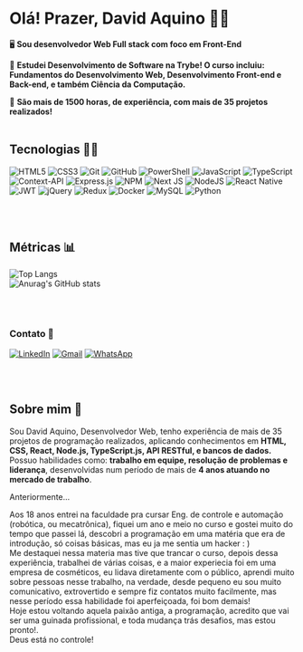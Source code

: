 # Olá! Prazer, David Aquino 🤝🏿

🖥️ **Sou desenvolvedor Web Full stack com foco em Front-End**

🎒 **Estudei Desenvolvimento de Software na Trybe! O curso incluiu: Fundamentos do Desenvolvimento Web, Desenvolvimento Front-end e Back-end, e também Ciência da Computação.** 
<br/>

🧠 **São mais de 1500 horas, de experiência, com mais de 35 projetos realizados!**
<br/>
<br/>

## Tecnologias 🥷🏿

![HTML5](https://img.shields.io/badge/html5-%23E34F26.svg?style=for-the-badge&logo=html5&logoColor=white)
![CSS3](https://img.shields.io/badge/css3-%231572B6.svg?style=for-the-badge&logo=css3&logoColor=white)
![Git](https://img.shields.io/badge/git-%23F05033.svg?style=for-the-badge&logo=git&logoColor=white)
![GitHub](https://img.shields.io/badge/github-%23121011.svg?style=for-the-badge&logo=github&logoColor=white)
![PowerShell](https://img.shields.io/badge/PowerShell-%235391FE.svg?style=for-the-badge&logo=powershell&logoColor=white)
![JavaScript](https://img.shields.io/badge/javascript-%23323330.svg?style=for-the-badge&logo=javascript&logoColor=%23F7DF1E)
![TypeScript](https://img.shields.io/badge/typescript-%23007ACC.svg?style=for-the-badge&logo=typescript&logoColor=white)
![Context-API](https://img.shields.io/badge/Context--Api-000000?style=for-the-badge&logo=react)
![Express.js](https://img.shields.io/badge/express.js-%23404d59.svg?style=for-the-badge&logo=express&logoColor=%2361DAFB)
![NPM](https://img.shields.io/badge/NPM-%23CB3837.svg?style=for-the-badge&logo=npm&logoColor=white)
![Next JS](https://img.shields.io/badge/Next-black?style=for-the-badge&logo=next.js&logoColor=white)
![NodeJS](https://img.shields.io/badge/node.js-6DA55F?style=for-the-badge&logo=node.js&logoColor=white)
	![React Native](https://img.shields.io/badge/react_native-%2320232a.svg?style=for-the-badge&logo=react&logoColor=%2361DAFB)
![JWT](https://img.shields.io/badge/JWT-black?style=for-the-badge&logo=JSON%20web%20tokens)
![jQuery](https://img.shields.io/badge/jquery-%230769AD.svg?style=for-the-badge&logo=jquery&logoColor=white)
![Redux](https://img.shields.io/badge/redux-%23593d88.svg?style=for-the-badge&logo=redux&logoColor=white)
![Docker](https://img.shields.io/badge/docker-%230db7ed.svg?style=for-the-badge&logo=docker&logoColor=white)
![MySQL](https://img.shields.io/badge/mysql-4479A1.svg?style=for-the-badge&logo=mysql&logoColor=white)
![Python](https://img.shields.io/badge/python-3670A0?style=for-the-badge&logo=python&logoColor=ffdd54)



<br/>
<br/>

## Métricas 📊



![Top Langs](https://github-readme-stats.vercel.app/api/top-langs/?username=dadaquino&layout=compact&theme=dark&locale=pt-br)
<br/>
![Anurag's GitHub stats](https://github-readme-stats.vercel.app/api?username=dadaquino&count_private=true&show_icons=true&theme=dark&locale=pt-br&include_all_commits=true)


<br/>
<br/>

### Contato 📩

[![LinkedIn](https://img.shields.io/badge/linkedin-%230077B5.svg?style=for-the-badge&logo=linkedin&logoColor=white)](https://www.linkedin.com/in/davidaquinodev/)
[![Gmail](https://img.shields.io/badge/Gmail-D14836?style=for-the-badge&logo=gmail&logoColor=white)](mailto:david.aquino.exeutivo@gmail.com)
[![WhatsApp](https://img.shields.io/badge/WhatsApp-25D366?style=for-the-badge&logo=whatsapp&logoColor=white)](https://wa.me/5571999517308)


<br/>
<br/>

## Sobre mim 🔑

Sou David Aquino, Desenvolvedor Web, tenho experiência de mais de 35 projetos de programação realizados, aplicando conhecimentos em **HTML, CSS, React, Node.js, TypeScript.js, API RESTful, e bancos de dados.** Possuo habilidades como: **trabalho em equipe, resolução de problemas e liderança**, desenvolvidas num período de mais de **4 anos atuando no mercado de trabalho**.

Anteriormente...

Aos 18 anos entrei na faculdade pra cursar Eng. de controle e automação (robótica, ou mecatrônica), fiquei um ano e meio no curso e gostei muito do tempo que passei lá, descobri a programação em uma matéria que era de introdução, só coisas básicas, mas eu ja me sentia um hacker : )
<br/>
Me destaquei nessa materia mas tive que trancar o curso, depois dessa experiência, trabalhei de várias coisas, e a maior experiecia foi em uma empresa de cosméticos, eu lidava diretamente com o público, aprendi muito sobre pessoas nesse trabalho, na verdade, desde pequeno eu sou muito comunicativo, extrovertido e sempre fiz contatos muito facilmente, mas nesse período essa habilidade foi aperfeiçoada, foi bom demais!
<br/>
Hoje estou voltando aquela paixão antiga, a programação, acredito que vai ser uma guinada profissional, e toda mudança trás desafios, mas estou pronto!.
<br/>
Deus está no controle!
